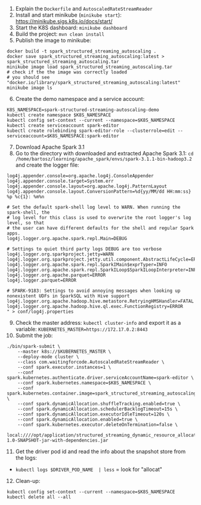 1. Explain the `Dockerfile` and `AutoscaledRateStreamReader`
2. Install and start minikube (`minikube start`): https://minikube.sigs.k8s.io/docs/start/
3. Start the K8S dashboard: `minikube dashboard`
4. Build the project: `mvn clean install`
5. Publish the image to minikube: 
```
docker build -t spark_structured_streaming_autoscaling .
docker save spark_structured_streaming_autoscaling:latest > spark_structured_streaming_autoscaling.tar
minikube image load spark_structured_streaming_autoscaling.tar
# check if the the image was correctly loaded
# you should see "docker.io/library/spark_structured_streaming_autoscaling:latest"
minikube image ls
```
6. Create the demo namespace and a service account: 
```
K8S_NAMESPACE=spark-structured-streaming-autoscaling-demo
kubectl create namespace $K8S_NAMESPACE
kubectl config set-context --current --namespace=$K8S_NAMESPACE
kubectl create serviceaccount spark-editor
kubectl create rolebinding spark-editor-role --clusterrole=edit --serviceaccount=$K8S_NAMESPACE:spark-editor
```
7. Download Apache Spark 3.1
8. Go to the directory with downloaded and extracted Apache Spark 3.1: 
`cd /home/bartosz/learning/apache_spark/envs/spark-3.1.1-bin-hadoop3.2`
and create the logger file:
```echo "log4j.rootCategory=DEBUG, console
log4j.appender.console=org.apache.log4j.ConsoleAppender
log4j.appender.console.target=System.err
log4j.appender.console.layout=org.apache.log4j.PatternLayout
log4j.appender.console.layout.ConversionPattern=%d{yy/MM/dd HH:mm:ss} %p %c{1}: %m%n

# Set the default spark-shell log level to WARN. When running the spark-shell, the
# log level for this class is used to overwrite the root logger's log level, so that
# the user can have different defaults for the shell and regular Spark apps.
log4j.logger.org.apache.spark.repl.Main=DEBUG

# Settings to quiet third party logs DEBUG are too verbose
log4j.logger.org.sparkproject.jetty=WARN
log4j.logger.org.sparkproject.jetty.util.component.AbstractLifeCycle=ERROR
log4j.logger.org.apache.spark.repl.SparkIMain$exprTyper=INFO
log4j.logger.org.apache.spark.repl.SparkILoop$SparkILoopInterpreter=INFO
log4j.logger.org.apache.parquet=ERROR
log4j.logger.parquet=ERROR

# SPARK-9183: Settings to avoid annoying messages when looking up nonexistent UDFs in SparkSQL with Hive support
log4j.logger.org.apache.hadoop.hive.metastore.RetryingHMSHandler=FATAL
log4j.logger.org.apache.hadoop.hive.ql.exec.FunctionRegistry=ERROR
" > conf/log4j.properties
```

9. Check the master address: `kubectl cluster-info` and export it as a variable:
`KUBERNETES_MASTER=https://172.17.0.2:8443`
10. Submit the job:
```
./bin/spark-submit \
    --master k8s://$KUBERNETES_MASTER \
    --deploy-mode cluster \
    --class com.waitingforcode.AutoscaledRateStreamReader \
    --conf spark.executor.instances=1 \
    --conf spark.kubernetes.authenticate.driver.serviceAccountName=spark-editor \
    --conf spark.kubernetes.namespace=$K8S_NAMESPACE \
    --conf spark.kubernetes.container.image=spark_structured_streaming_autoscaling:latest \
    --conf spark.dynamicAllocation.shuffleTracking.enabled=true \
    --conf spark.dynamicAllocation.schedulerBacklogTimeout=15s \
    --conf spark.dynamicAllocation.executorIdleTimeout=120s \
    --conf spark.dynamicAllocation.enabled=true \
    --conf spark.kubernetes.executor.deleteOnTermination=false \
    local:////opt/application/structured_streaming_dynamic_resource_allocation-1.0-SNAPSHOT-jar-with-dependencies.jar
```

11. Get the driver pod id and read the info about the snapshot store from the logs:
* `kubectl logs $DRIVER_POD_NAME  | less` = look for "allocat"


12. Clean-up:
```
kubectl config set-context --current --namespace=$K8S_NAMESPACE
kubectl delete all --all
```
